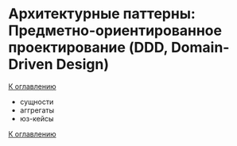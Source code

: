 # Архитектурные паттерны: Предметно-ориентированное проектирование (DDD, Domain-Driven Design)

<!--
https://habr.com/ru/articles/334126/
https://tproger.ru/articles/domain-driven-design-davajte-ne-budem-uslozhnyat
https://habr.com/ru/companies/sberbank/articles/781612/
-->

[К оглавлению](../../README.md)

- сущности
- аггрегаты
- юз-кейсы

[К оглавлению](../../README.md)

